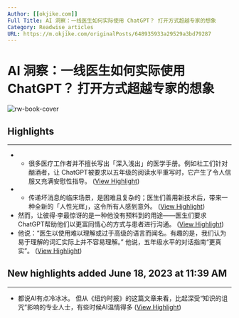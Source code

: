 ```yaml
---
Author: [[okjike.com]]
Full Title: AI 洞察：一线医生如何实际使用 ChatGPT？ 打开方式超越专家的想象
Category: Readwise_articles
URL: https://m.okjike.com/originalPosts/648935933a29529a3bd79287
---
```

# AI 洞察：一线医生如何实际使用 ChatGPT？ 打开方式超越专家的想象

![rw-book-cover](https://cdnv2.ruguoapp.com/Fq-CAaRNZjWzpKKVnyl7fk3VwUgEv3.jpg?imageMogr2/auto-orient/thumbnail/300x2000%3E/quality/70/interlace/1)

## Highlights
---
- - 很多医疗工作者并不擅长写出「深入浅出」的医学手册。例如社工们针对酗酒者，让 ChatGPT被要求以五年级的阅读水平重写时，它产生了令人信服又充满安慰性指导。 ([View Highlight](https://read.readwise.io/read/01h356n797akvt22macqapjrfa))
- - 传递坏消息的临床场景，是困难且复杂的；医生们善用新技术后，带来一种全新的「人性光辉」，这令所有人感到意外。 ([View Highlight](https://read.readwise.io/read/01h356nqg927x2s8g90dt1t6ks))
- 然而，让彼得·李最惊讶的是一种他没有预料到的用途——医生们要求ChatGPT帮助他们以更富同情心的方式与患者进行沟通。 ([View Highlight](https://read.readwise.io/read/01h356phmagsdw3qg5283hdqvj))
- 他说：“医生以使用难以理解或过于高级的语言而闻名。有趣的是，我们认为易于理解的词汇实际上并不容易理解。” 
  他说，五年级水平的对话指南“更真实”。 ([View Highlight](https://read.readwise.io/read/01h356rh8mvp7fpjkhqjr1ttzj))
## New highlights added June 18, 2023 at 11:39 AM
---
- 都说AI有点冷冰冰。 
  但从《纽约时报》的这篇文章来看，比起深受“知识的诅咒”影响的专业人士，有些时候AI温情得多 ([View Highlight](https://read.readwise.io/read/01h358819h9tt47z3ttzktzv0c))
